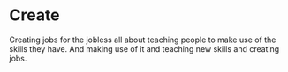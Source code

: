 # Create
Creating jobs for the jobless
all about teaching people to make use of the skills they have. And making use of it and teaching new skills and creating jobs.
